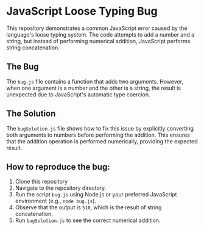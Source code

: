 # JavaScript Loose Typing Bug

This repository demonstrates a common JavaScript error caused by the language's loose typing system.  The code attempts to add a number and a string, but instead of performing numerical addition, JavaScript performs string concatenation.

## The Bug

The `bug.js` file contains a function that adds two arguments. However, when one argument is a number and the other is a string, the result is unexpected due to JavaScript's automatic type coercion.

## The Solution

The `bugSolution.js` file shows how to fix this issue by explicitly converting both arguments to numbers before performing the addition. This ensures that the addition operation is performed numerically, providing the expected result.

## How to reproduce the bug:

1. Clone this repository
2. Navigate to the repository directory.
3. Run the script `bug.js` using Node.js or your preferred JavaScript environment (e.g., `node bug.js`).
4. Observe that the output is `510`, which is the result of string concatenation.
5. Run `bugSolution.js` to see the correct numerical addition.